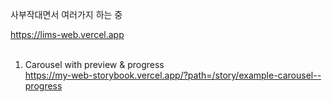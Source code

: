 사부작대면서 여러가지 하는 중

https://lims-web.vercel.app
</br>
</br>
1. Carousel with preview & progress </br>
   https://my-web-storybook.vercel.app/?path=/story/example-carousel--progress
